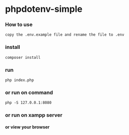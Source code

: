 # phpdotenv-simple


### How to use
```
copy the .env.example file and rename the file to .env
```

### install
`composer install`

### run
`php index.php`

### or run on command
`php -S 127.0.0.1:8080`

### or run on xampp server

#### or view your browser
